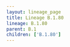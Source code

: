```yaml
---
layout: lineage_page
title: Lineage B.1.80
lineage: B.1.80
parent: B.1
children: ['B.1.80']
---
```

